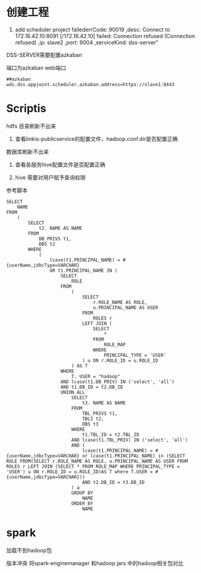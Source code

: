 # 创建工程

1. add scheduler project failederrCode: 90019 ,desc: Connect to 172.16.42.10:8091 [/172.16.42.10] failed: Connection refused (Connection refused) ,ip: slave2 ,port: 9004 ,serviceKind: dss-server"

DSS-SERVER需要配置azkaban

端口为azkaban web端口
```
##azkaban
wds.dss.appjoint.scheduler.azkaban.address=https://slave1:8443
```


# Scriptis

hdfs 目录刷新不出来

1. 查看linkis-publicservice的配置文件，hadoop.conf.dir是否配置正确

数据库刷新不出来

1. 查看各服务hive配置文件是否配置正确

2. hive 需要对用户赋予查询权限

参考脚本
```
SELECT
	NAME
FROM
	(
		SELECT
			t2. NAME AS NAME
		FROM
			DB_PRIVS t1,
			DBS t2
		WHERE
			(
				lcase(t1.PRINCIPAL_NAME) = #{userName,jdbcType=VARCHAR}
				OR t1.PRINCIPAL_NAME IN (
					SELECT
						ROLE
					FROM
						(
							SELECT
								r.ROLE_NAME AS ROLE,
								u.PRINCIPAL_NAME AS USER
							FROM
								ROLES r
							LEFT JOIN (
								SELECT
									*
								FROM
									ROLE_MAP
								WHERE
									PRINCIPAL_TYPE = 'USER'
							) u ON r.ROLE_ID = u.ROLE_ID
						) AS T
					WHERE
						T. USER = "hadoop"
					AND lcase(t1.DB_PRIV) IN ('select', 'all')
					AND t1.DB_ID = t2.DB_ID
					UNION ALL
						SELECT
							t3. NAME AS NAME
						FROM
							TBL_PRIVS t1,
							TBLS t2,
							DBS t3
						WHERE
							t1.TBL_ID = t2.TBL_ID
						AND lcase(t1.TBL_PRIV) IN ('select', 'all')
						AND (
							lcase(t1.PRINCIPAL_NAME) = #{userName,jdbcType=VARCHAR} or lcase(t1.PRINCIPAL_NAME) in (SELECT ROLE FROM(SELECT r.ROLE_NAME AS ROLE, u.PRINCIPAL_NAME AS USER FROM ROLES r LEFT JOIN (SELECT * FROM ROLE_MAP WHERE PRINCIPAL_TYPE = 'USER') u ON r.ROLE_ID = u.ROLE_ID)AS T where T.USER = #{userName,jdbcType=VARCHAR}))
							AND t2.DB_ID = t3.DB_ID
						) a
						GROUP BY
							NAME
						ORDER BY
							NAME

```


# spark

加载不到hadoop包

版本冲突
将spark-enginemanager 和hadoop jars 中的hadoop相关包对比